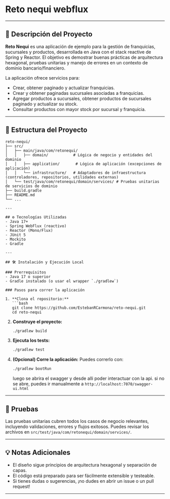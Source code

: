# Reto nequi webflux
---

## 🚀 Descripción del Proyecto

**Reto Nequi** es una aplicación de ejemplo para la gestión de  franquicias, sucursales y productos, desarrollada en Java con el stack reactive de Spring y Reactor. El objetivo es demostrar buenas prácticas de arquitectura hexagonal, pruebas unitarias y manejo de errores en un contexto de dominio bancario/financiero.

La aplicación ofrece servicios para:
- Crear, obtener paginado y actualizar franquicias.
- Crear y obtener paginadas sucursales asociadas a franquicias.
- Agregar productos a sucursales, obtener productos de sucursales paginado y actualizar su stock.
- Consultar productos con mayor stock por sucursal y franquicia.

---

## 📂 Estructura del Proyecto

```
reto-nequi/
├── src/
│   ├── main/java/com/retonequi/
│   │   ├── domain/           # Lógica de negocio y entidades del dominio
│   │   ├── application/       # Lógica de aplicación (excepciones de aplicación)
│   │   └── infrastructure/   # Adaptadores de infraestructura (controladores, repositorios, utilidades externas)
│   └── test/java/com/retonequi/domain/services/ # Pruebas unitarias de servicios de dominio
├── build.gradle
├── README.md
└── ...

---

## ⚙️ Tecnologías Utilizadas
- Java 17+
- Spring WebFlux (reactivo)
- Reactor (Mono/Flux)
- JUnit 5
- Mockito
- Gradle

---

## 🛠️ Instalación y Ejecución Local

### Prerrequisitos
- Java 17 o superior
- Gradle instalado (o usar el wrapper `./gradlew`)

### Pasos para correr la aplicación

1. **Clona el repositorio:**
   ```bash
   git clone https://github.com/EstebanRCarmona/reto-nequi.git
   cd reto-nequi
   ```
2. **Construye el proyecto:**
   ```bash
   ./gradlew build
   ```
3. **Ejecuta los tests:**
   ```bash
   ./gradlew test
   ```
4. **(Opcional) Corre la aplicación:**
   Puedes correrlo con:
   ```bash
   ./gradlew bootRun
   ```
   luego se abrira el swagger y desde alli poder interactuar con la api.
   si no se abre, puedes ir manualmente a `http://localhost:7070/swagger-ui.html`

---

## 🧪 Pruebas
Las pruebas unitarias cubren todos los casos de negocio relevantes, incluyendo validaciones, errores y flujos exitosos. Puedes revisar los archivos en `src/test/java/com/retonequi/domain/services/`.

---

## 💡 Notas Adicionales
- El diseño sigue principios de arquitectura hexagonal y separación de capas.
- El código está preparado para ser fácilmente extensible y testeable.
- Si tienes dudas o sugerencias, ¡no dudes en abrir un issue o un pull request!

---